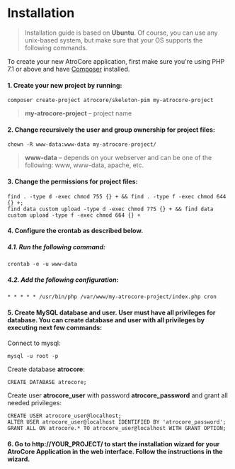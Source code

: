 # Installation

> Installation guide is based on **Ubuntu**. Of course, you can use any unix-based system, but make sure that your OS supports the following commands.<br/>

To create your new AtroCore application, first make sure you're using PHP 7.1 or above and have [Composer](https://getcomposer.org/download/) installed.

#### 1. Create your new project by running:
   ```
   composer create-project atrocore/skeleton-pim my-atrocore-project
   ```
   > **my-atrocore-project** – project name
   
#### 2. Change recursively the user and group ownership for project files: 
   ```
   chown -R www-data:www-data my-atrocore-project/
   ```
   >**www-data** – depends on your webserver and can be one of the following: www, www-data, apache, etc.

#### 3. Change the permissions for project files: 
   
    find . -type d -exec chmod 755 {} + && find . -type f -exec chmod 644 {} +;
    find data custom upload -type d -exec chmod 775 {} + && find data custom upload -type f -exec chmod 664 {} +
      
#### 4. Configure the crontab as described below.

   ##### 4.1. Run the following command:
      
    crontab -e -u www-data
      
   ##### 4.2. Add the following configuration:
      
    * * * * * /usr/bin/php /var/www/my-atrocore-project/index.php cron 
      
#### 5. Create MySQL database and user. User must have all privileges for database. You can create database and user with all privileges by executing next few commands:
 
   Connect to mysql:
   ```
   mysql -u root -p
   ```
   Create database **atrocore**:
   ```
   CREATE DATABASE atrocore;
   ```
   Create user **atrocore_user** with password **atrocore_password** and grant all needed privileges:
   ```
   CREATE USER atrocore_user@localhost;
   ALTER USER atrocore_user@localhost IDENTIFIED BY 'atrocore_password';
   GRANT ALL ON atrocore.* TO atrocore_user@localhost WITH GRANT OPTION;
   ```
   
#### 6. Go to http://YOUR_PROJECT/ to start the installation wizard for your AtroCore Application in the web interface. Follow the instructions in the wizard.
